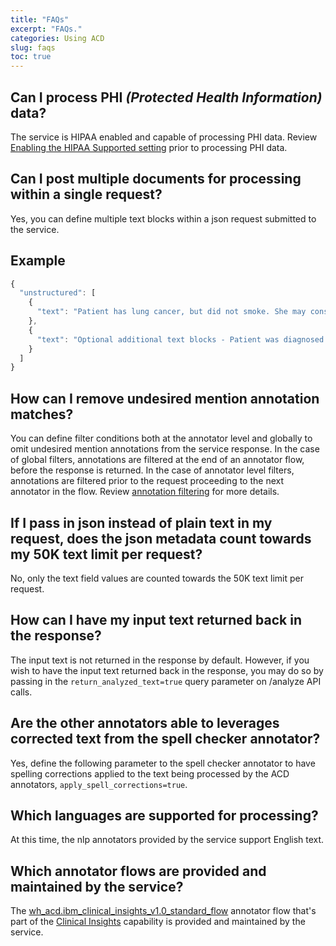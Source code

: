 ```yaml
---
title: "FAQs"
excerpt: "FAQs."
categories: Using ACD
slug: faqs
toc: true
---
```

<!-- ---

copyright:
  years: 2019
lastupdated: "2019-02-20"

keywords: annotator clinical data, clinical data, annotation

subcollection: wh-acd

--- -->

<!-- # FAQs -->

## Can I process PHI _(Protected Health Information)_ data?

The service is HIPAA enabled and capable of processing PHI data. Review [Enabling the HIPAA Supported setting](/docs/wh-acd?topic=wh-acd-information-security#hipaa) prior to processing PHI data.

## Can I post multiple documents for processing within a single request?

Yes, you can define multiple text blocks within a json request submitted to the service.

## Example

```javascript
{
  "unstructured": [
    {
      "text": "Patient has lung cancer, but did not smoke. She may consider chemotherapy as part of a treatment plan."
    },
    {
      "text": "Optional additional text blocks - Patient was diagnosed with diabetes mellitus."
    }
  ]
}
```

## How can I remove undesired mention annotation matches?

You can define filter conditions both at the annotator level and globally to omit undesired mention annotations from the service response. In the case of global filters, annotations are filtered at the end of an annotator flow, before the response is returned. In the case of annotator level filters, annotations are filtered prior to the request proceeding to the next annotator in the flow. Review [annotation filtering](/docs/wh-acd?topic=wh-acd-filtering) for more details.

## If I pass in json instead of plain text in my request, does the json metadata count towards my 50K text limit per request?

No, only the text field values are counted towards the 50K text limit per request.

## How can I have my input text returned back in the response?

The input text is not returned in the response by default. However, if you wish to have the input text returned back in the response, you may do so by passing in the `return_analyzed_text=true` query parameter on /analyze API calls.

## Are the other annotators able to leverages corrected text from the spell checker annotator?

Yes, define the following parameter to the spell checker annotator to have spelling corrections applied to the text being processed by the ACD annotators, `apply_spell_corrections=true`.

## Which languages are supported for processing?

At this time, the nlp annotators provided by the service support English text.

## Which annotator flows are provided and maintained by the service?

The [wh_acd.ibm_clinical_insights_v1.0_standard_flow](/docs/wh-acd?topic=wh-acd-analyze_text#flows) annotator flow that's part of the [Clinical Insights](/docs/wh-acd?topic=wh-acd-clinical_insights_overview) capability is provided and maintained by the service.

